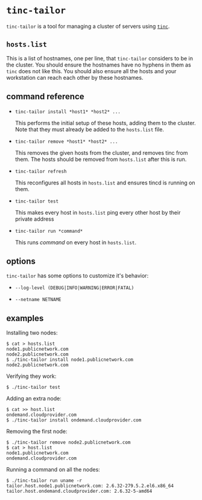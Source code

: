 
`tinc-tailor`
=============

`tinc-tailor` is a tool for managing a cluster of servers using
[`tinc`](http://www.tinc-vpn.org/).


`hosts.list`
------------

This is a list of hostnames, one per line, that `tinc-tailor` considers to be
in the cluster.  You should ensure the hostnames have no hyphens in them as
`tinc` does not like this. You should also ensure all the hosts and your
workstation can reach each other by these hostnames.


command reference
-----------------

*  `tinc-tailor install *host1* *host2* ...`

   This performs the initial setup of these hosts, adding them to the cluster.
   Note that they must already be added to the `hosts.list` file. 

*  `tinc-tailor remove *host1* *host2* ...`

   This removes the given hosts from the cluster, and removes tinc from them.
   The hosts should be removed from `hosts.list` after this is run.

*  `tinc-tailor refresh`

   This reconfigures all hosts in `hosts.list` and ensures tincd is running on
   them.

*  `tinc-tailor test`

   This makes every host in `hosts.list` ping every other host by their private
   address

*  `tinc-tailor run *command*`

    This runs *command* on every host in `hosts.list`.
   

options
-------

`tinc-tailor` has some options to customize it's behavior:

* `--log-level (DEBUG|INFO|WARNING|ERROR|FATAL)`

* `--netname NETNAME`

examples
--------

Installing two nodes:

    $ cat > hosts.list
    node1.publicnetwork.com
    node2.publicnetwork.com
    $ ./tinc-tailor install node1.publicnetwork.com node2.publicnetwork.com

Verifying they work:

    $ ./tinc-tailor test

Adding an extra node:

    $ cat >> host.list
    ondemand.cloudprovider.com
    $ ./tinc-tailor install ondemand.cloudprovider.com

Removing the first node:

    $ ./tinc-tailor remove node2.publicnetwork.com
    $ cat > host.list
    node1.publicnetwork.com
    ondemand.cloudprovider.com

Running a command on all the nodes:

    $ ./tinc-tailor run uname -r
    tailor.host.node1.publicnetwork.com: 2.6.32-279.5.2.el6.x86_64
    tailor.host.ondemand.cloudprovider.com: 2.6.32-5-amd64
